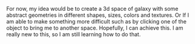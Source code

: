 <p> For now, my idea would be to create a 3d space of galaxy with some abstract geometries in different shapes, sizes, colors and textures. Or If I am able to make something more difficult such as by clicking one of the object to bring me to another space. Hopefully, I can achieve this. I am really new to this, so I am still learning how to do that.</p>

